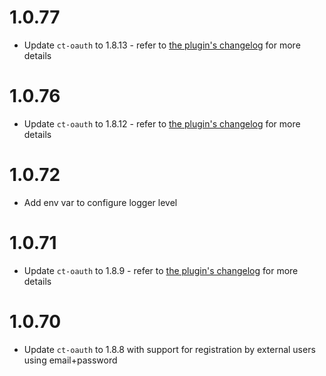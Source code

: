 # 1.0.77
- Update `ct-oauth` to 1.8.13 - refer to [the plugin's changelog](https://github.com/control-tower/ct-oauth-plugin/blob/1.8.13/CHANGELOG.md) for more details

# 1.0.76
- Update `ct-oauth` to 1.8.12 - refer to [the plugin's changelog](https://github.com/control-tower/ct-oauth-plugin/blob/1.8.12/CHANGELOG.md) for more details

# 1.0.72
- Add env var to configure logger level

# 1.0.71
- Update `ct-oauth` to 1.8.9 - refer to [the plugin's changelog](https://github.com/control-tower/ct-oauth-plugin/blob/1.8.9/CHANGELOG.md) for more details

# 1.0.70
- Update `ct-oauth` to 1.8.8 with support for registration by external users using email+password
